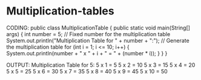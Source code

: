 # Multiplication-tables

CODING:
public class MultiplicationTable {
public static void main(String[] args) {
int number = 5; // Fixed number for the multiplication table
System.out.println("Multiplication Table for " + number + ":");
// Generate the multiplication table
for (int i = 1; i <= 10; i++) {
System.out.println(number + " x " + i + " = " + (number * i));
}
}
}

OUTPUT:
Multiplication Table for 5:
5 x 1 = 5
5 x 2 = 10
5 x 3 = 15
5 x 4 = 20
5 x 5 = 25
5 x 6 = 30
5 x 7 = 35
5 x 8 = 40
5 x 9 = 45
5 x 10 = 50
